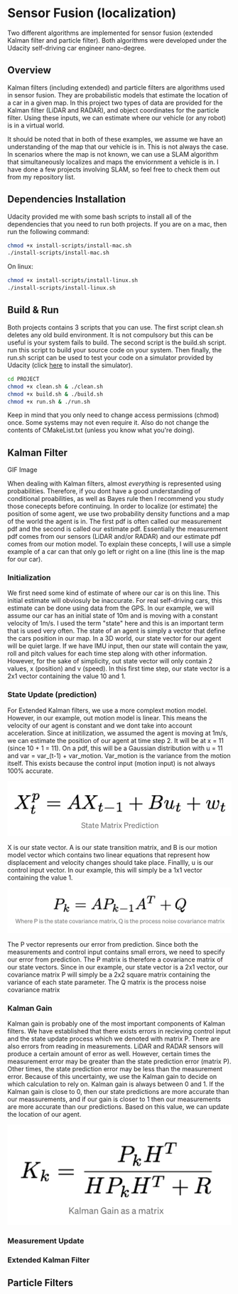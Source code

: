 # Sensor Fusion (localization)
Two different algorithms are implemented for sensor fusion (extended Kalman filter and particle filter). Both algorithms were developed under the Udacity self-driving car engineer nano-degree.

## Overview
Kalman filters (including extended) and particle filters are algorithms used in sensor fusion. They are probabilistic models that estimate the location of a car in a given map. In this project two types of data are provided for the Kalman filter (LiDAR and RADAR), and object coordinates for the particle filter. Using these inputs, we can estimate where our vehicle (or any robot) is in a virtual world.

It should be noted that in both of these examples, we assume we have an understanding of the map that our vehicle is in. This is not always the case. In scenarios where the map is not known, we can use a SLAM algorithm that simultaneously localizes and maps the enviornment a vehicle is in. I have done a few projects involving SLAM, so feel free to check them out from my repository list.

## Dependencies Installation
Udacity provided me with some bash scripts to install all of the dependencies that you need to run both projects. If you are on a mac, then run the following command:
```bash
chmod +x install-scripts/install-mac.sh
./install-scripts/install-mac.sh
```
On linux:
```bash
chmod +x install-scripts/install-linux.sh
./install-scripts/install-linux.sh
```

## Build & Run
Both projects contains 3 scripts that you can use. The first script clean.sh deletes any old build environment. It is not compulsory but this can be useful is your system fails to build. The second script is the build.sh script. run this script to build your source code on your system. Then finally, the run.sh script can be used to test your code on a simulator provided by Udacity (click [here](https://github.com/udacity/self-driving-car-sim/releases) to install the simulator).
```bash
cd PROJECT
chmod +x clean.sh & ./clean.sh
chmod +x build.sh & ./build.sh
chmod +x run.sh & ./run.sh
```
Keep in mind that you only need to change access permissions (chmod) once. Some systems may not even require it. Also do not change the contents of CMakeList.txt (unless you know what you're doing).

## Kalman Filter
GIF Image

When dealing with Kalman filters, almost <i>everything</i> is represented using probabilities. Therefore, if you dont have a good understanding of conditional proabilities, as well as Bayes rule then I recommend you study those conecepts before continuing. In order to localize (or estimate) the position of some agent, we use two probability density functions and a map of the world the agent is in. The first pdf is often called our measurement pdf and the second is called our estimate pdf. Essentially the measurement pdf comes from our sensors (LiDAR and/or RADAR) and our estimate pdf comes from our motion model. To explain these concepts, I will use a simple example of a car can that only go left or right on a line (this line is the map for our car).

### Initialization
We first need some kind of estimate of where our car is on this line. This initial estimate will obviosuly be inaccurate. For real self-driving cars, this estimate can be done using data from the GPS. In our example, we will assume our car has an initial state of 10m and is moving with a constant velocity of 1m/s. I used the term "state" here and this is an important term that is used very often. The state of an agent is simply a vector that define the cars position in our map. In a 3D world, our state vector for our agent will be quiet large. If we have IMU input, then our state will contain the yaw, roll and pitch values for each time step along with other information. However, for the sake of simplicity, out state vector will only contain 2 values, x (position) and v (speed). In this first time step, our state vector is a 2x1 vector containing the value 10 and 1.

### State Update (prediction)
For Extended Kalman filters, we use a more complext motion model. However, in our example, out motion model is linear. This means the velocity of our agent is constant and we dont take into account acceleration. Since at initilization, we assumed the agent is moving at 1m/s, we can estimate the position of our agent at time step 2. It will be at x = 11 (since 10 + 1 = 11). On a pdf, this will be a Gaussian distribution with u = 11 and var = var_(t-1) + var_motion. Var_motion is the variance from the motion itself. This exists because the control input (motion input) is not always 100% accurate.

<img src="media/state_update.png"
     alt="state update equations."
     style="text-align:center" />

X is our state vector. A is our state transition matrix, and B is our motion model vector which contains two linear equations that represent how displacement and velocity changes should take place. Finallly, u is our control input vector. In our example, this will simply be a 1x1 vector containing the value 1.

<img src="media/est_error.png"
     alt="state estimation error."
     style="text-align:center" />

The P vector represents our error from prediction. Since both the measurements and control input contains small errors, we need to specify our error from prediction. The P matrix is therefore a covariance matrix of our state vectors. Since in our example, our state vector is a 2x1 vector, our covariance matrix P will simply be a 2x2 square matrix containing the variance of each state parameter. The Q matrix is the process noise covariance matrix

### Kalman Gain
Kalman gain is probably one of the most important components of Kalman filters. We have established that there exists errors in recieving control input and the state update process which we denoted with matrix P. There are also errors from reading in measurements. LiDAR and RADAR sensors will produce a certain amount of error as well. However, certain times the measurement error may be greater than the state prediction error (matrix P). Other times, the state prediction error may be less than the measurement error. Because of this uncertainty, we use the Kalman gain to decide on which calculation to rely on. Kalman gain is always between 0 and 1. If the Kalman gain is close to 0, then our state predictions are more accurate than our meassurements, and if our gain is closer to 1 then our measurements are more accurate than our predictions. Based on this value, we can update the location of our agent.

<img src="media/kalman_gain.png"
     alt="Kalman gain eqaution."
     style="text-align:center" />

### Measurement Update

### Extended Kalman Filter

## Particle Filters



